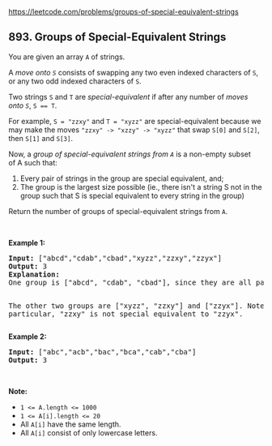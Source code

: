 https://leetcode.com/problems/groups-of-special-equivalent-strings

## 893. Groups of Special-Equivalent Strings

<div><p>You are given an array <code>A</code> of strings.</p>
<p>A <em>move onto <code>S</code></em> consists of swapping any two even indexed characters of <code>S</code>, or any two odd indexed characters of <code>S</code>.</p>
<p>Two strings <code>S</code> and <code>T</code> are <em>special-equivalent</em> if after any number of <em>moves onto <code>S</code></em>, <code>S == T</code>.</p>
<p>For example, <code>S = "zzxy"</code> and <code>T = "xyzz"</code> are special-equivalent because we may make the moves <code>"zzxy" -&gt; "xzzy" -&gt; "xyzz"</code> that swap <code>S[0]</code> and <code>S[2]</code>, then <code>S[1]</code> and <code>S[3]</code>.</p>
<p>Now, a <em>group of special-equivalent strings from <code>A</code></em> is a non-empty subset of A such that:</p>
<ol>
<li>Every pair of strings in the group are special equivalent, and;</li>
<li>The group is the largest size possible (ie., there isn't a string S not in the group such that S is special equivalent to every string in the group)</li>
</ol>
<p>Return the number of groups of special-equivalent strings from <code>A</code>.</p>
<div> </div>
<div>
<p><strong>Example 1:</strong></p>
<pre><strong>Input: </strong><span id="example-input-1-1">["abcd","cdab","cbad","xyzz","zzxy","zzyx"]</span>
<strong>Output: </strong><span id="example-output-1">3</span>
<strong>Explanation: </strong>
One group is ["abcd", "cdab", "cbad"], since they are all pairwise special equivalent, and none of the other strings are all pairwise special equivalent to these.

The other two groups are ["xyzz", "zzxy"] and ["zzyx"].  Note that in particular, "zzxy" is not special equivalent to "zzyx".
</pre>
<div>
<p><strong>Example 2:</strong></p>
<pre><strong>Input: </strong><span id="example-input-2-1">["abc","acb","bac","bca","cab","cba"]</span>
<strong>Output: </strong><span id="example-output-2">3</span></pre>
<p> </p>
</div>
</div>
<div>
<div>
<div>
<div>
<p><strong>Note:</strong></p>
<ul>
<li><code>1 &lt;= A.length &lt;= 1000</code></li>
<li><code>1 &lt;= A[i].length &lt;= 20</code></li>
<li>All <code>A[i]</code> have the same length.</li>
<li>All <code>A[i]</code> consist of only lowercase letters.</li>
</ul>
</div>
</div>
</div>
</div>
</div>
